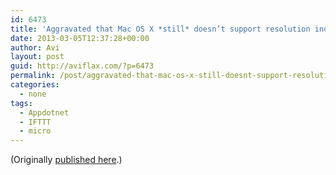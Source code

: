 ```yaml
---
id: 6473
title: 'Aggravated that Mac OS X *still* doesn’t support resolution independence. Switching between my laptop’s built-in 128ppi display and a 94ppi external monitor, fonts are either too big on one screen or too small on the other. Pisses me off.'
date: 2013-03-05T12:37:28+00:00
author: Avi
layout: post
guid: http://aviflax.com/?p=6473
permalink: /post/aggravated-that-mac-os-x-still-doesnt-support-resolution-independence-switching-between-my-laptops-built-in-128ppi-display-and-a-94ppi-external-monitor-fonts-are-either-too-big-o/
categories:
  - none
tags:
  - Appdotnet
  - IFTTT
  - micro
---
```

(Originally [published here](http://alpha.app.net/aviflax/post/3530740).)